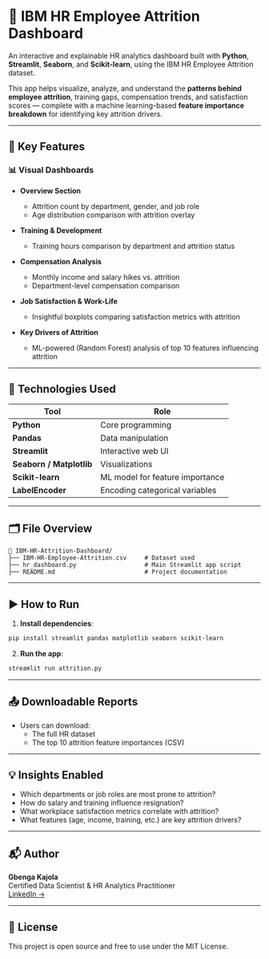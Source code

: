 
# 🧠 IBM HR Employee Attrition Dashboard

An interactive and explainable HR analytics dashboard built with **Python**, **Streamlit**, **Seaborn**, and **Scikit-learn**, using the IBM HR Employee Attrition dataset.

This app helps visualize, analyze, and understand the **patterns behind employee attrition**, training gaps, compensation trends, and satisfaction scores — complete with a machine learning-based **feature importance breakdown** for identifying key attrition drivers.

---

## 📌 Key Features

### 📊 Visual Dashboards
- **Overview Section**
  - Attrition count by department, gender, and job role
  - Age distribution comparison with attrition overlay

- **Training & Development**
  - Training hours comparison by department and attrition status

- **Compensation Analysis**
  - Monthly income and salary hikes vs. attrition
  - Department-level compensation comparison

- **Job Satisfaction & Work-Life**
  - Insightful boxplots comparing satisfaction metrics with attrition

- **Key Drivers of Attrition**
  - ML-powered (Random Forest) analysis of top 10 features influencing attrition

---

## 🧰 Technologies Used

| Tool | Role |
|------|------|
| **Python** | Core programming |
| **Pandas** | Data manipulation |
| **Streamlit** | Interactive web UI |
| **Seaborn / Matplotlib** | Visualizations |
| **Scikit-learn** | ML model for feature importance |
| **LabelEncoder** | Encoding categorical variables |

---

## 🗂 File Overview

```
📁 IBM-HR-Attrition-Dashboard/
├── IBM-HR-Employee-Attrition.csv     # Dataset used
├── hr_dashboard.py                   # Main Streamlit app script
├── README.md                         # Project documentation
```

---

## ▶️ How to Run

1. **Install dependencies**:

```bash
pip install streamlit pandas matplotlib seaborn scikit-learn
```

2. **Run the app**:

```bash
streamlit run attrition.py
```

---

## 📤 Downloadable Reports

- Users can download:
  - The full HR dataset
  - The top 10 attrition feature importances (CSV)

---

## 💡 Insights Enabled

- Which departments or job roles are most prone to attrition?
- How do salary and training influence resignation?
- What workplace satisfaction metrics correlate with attrition?
- What features (age, income, training, etc.) are key attrition drivers?

---

## 📬 Author

**Gbenga Kajola**  
Certified Data Scientist & HR Analytics Practitioner  
[LinkedIn →](https://www.linkedin.com/in/kajolagbenga)

---

## 📜 License

This project is open source and free to use under the MIT License.
